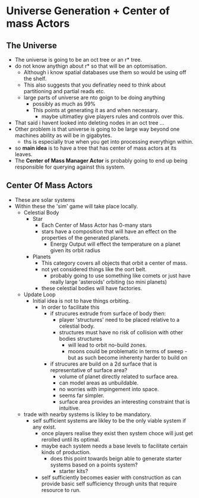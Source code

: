 # Universe Generation + Center of mass Actors

## The Universe
- The universe is going to be an oct tree or an r* tree.
- do not know anythign about r* so that will be an optomisation. 
	- Although i know spatial databases use them so would be using off the shelf.
	- This also suggests that you definatley need to think about partitioning and partial reads etc.
	- large parts of universe are nto goign to be doing anything
		- possibly as much as 99%
		- This points at generating it as and when necessary.
			- maybe ultimatley give players rules and controls over this.
- That said i havent looked into deleting nodes in an oct tree ...
- Other problem is that universe is going to be large way beyond one machines ability as will be in gigabytes.
	- ths is especially true when you get into processing everythign within.
- so **main idea** is to have a tree that has center of mass actors at its leaves.
- The **Center of Mass Manager Actor** is probably going to end up being responsible for querying against this system.

## Center Of Mass Actors
- These are solar systems
- Within these the 'sim' game will take place locally.
	- Celestial Body
		- Star
			- Each Center of Mass Actor has 0-many stars
			- stars have a composition that will have an effect on the properties of the generated planets.
				- Energy Output will effect the temperature on a planet given its orbit radius
		- Planets
			- This category covers all objects that orbit a center of mass.
			- not yet considered things like the oort belt.
				- probably going to use something like comets or just have really large 'asteroids' orbiting (so mini planets)
			- these celestial bodies will have factories.
	- Update Loop
		- Initial idea is not to have things orbiting.
			- In order to facilitate this
				- if strucures extrude from surface of body then:
					- player 'structures' need to be placed relative to a celestial body.
					- structures must have no risk of collision with other bodies structures
						- will lead to orbit no-build zones.
						- moons could be problematic in terms of sweep - but as such become inherenty harder to build on
				- if strucures are build on a 2d surface that is representative of surface area?
					- volume of planet directly related to surface area.
					- can model areas as unbuildable.
					- no worries with impingement into space.
					- seems far simpler.
					- surface area provides an interesting constraint that is intuitive.
	- trade with nearby systems is likley to be mandatory.
		- self sufficient systems are likley to be the only viable system if any exist.
			- once players realise they exist then system choce will just get rerolled until its optimal.
			- maybe each system needs a base levels to facilitate certain kinds of production.
				- does this point towards beign able to generate starter systems based on a points system?
					- starter kits?
			- self sufficiently becomes easier with construction as can provide basic self sufficiency through units that require resource to run.
